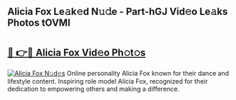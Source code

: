 ## Alicia Fox Le𝚊k𝚎d N𝚞𝚍e - Part-hGJ Vid𝚎o Le𝚊ks Photos tOVMI

# <h2><a href="http://fbb9i75.evod.top/?m=Alicia+Fox">🔗 👉🔴 Alicia Fox Vid𝚎o Ph𝚘t𝚘s</a></h2>

[![Alicia Fox N𝚞d𝚎s](https://i.imgur.com/8V9OHl7.gif)](http://fbb9i75.evod.top/?m=Alicia+Fox)
Online personality Alicia Fox known for their dance and lifestyle content. Inspiring role model Alicia Fox, recognized for their dedication to empowering others and making a difference. 
